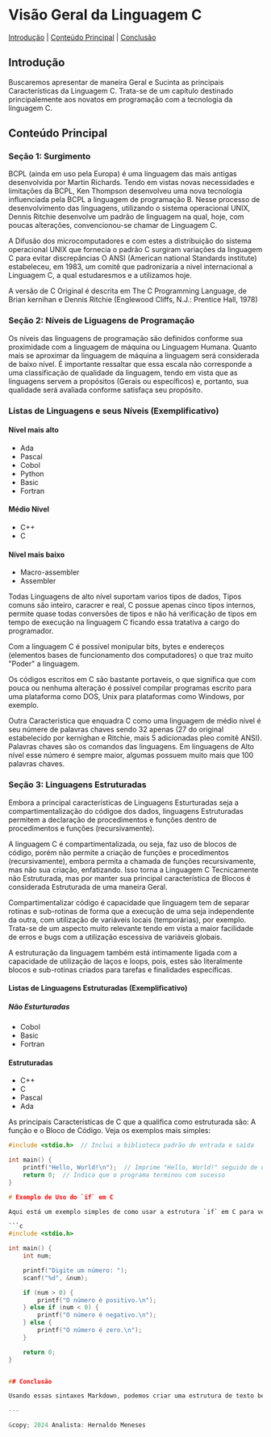 # Visão Geral da Linguagem C

[Introdução](#introdução) | [Conteúdo Principal](#conteúdo-principal) | [Conclusão](#conclusão)

## Introdução

Buscaremos apresentar de maneira Geral e Sucinta as principais Características da Linguagem C. Trata-se de um capítulo destinado principalemente aos novatos em programação com a tecnologia da linguagem C.

## Conteúdo Principal

### Seção 1: Surgimento

BCPL (ainda em uso pela Europa) é uma linguagem das mais antigas desenvolvida por Martin Richards.
Tendo em vistas novas necessidades e limitações da BCPL, Ken Thompson desenvolveu uma nova tecnologia influenciada pela BCPL a linguagem de programação B.
Nesse processo de desenvolvimento das linguagens, utilizando o sistema operacional UNIX, Dennis Ritchie desenvolve um padrão de linguagem na qual, hoje, com poucas alterações, convencionou-se chamar de Linguagem C.

A Difusão dos microcomputadores e com estes a distribuição do sistema operacional UNIX que fornecia o padrão C surgiram variações da linguagem C para evitar discrepâncias O ANSI (American national Standards institute) estabeleceu, em 1983, um comitê que padronizaria a nivel internacional a Linguagem C, a qual estudaresmos e a utilizamos hoje.

A versão de C Original é descrita em The C Programming Language, de Brian kernihan e Dennis Ritchie (Englewood Cliffs, N.J.: Prentice Hall, 1978)


### Seção 2: Níveis de Liguagens de Programação

Os níveis das linguagens de programação são definidos conforme sua proximidade com a linguagem de máquina ou Linguagem Humana. Quanto mais se aproximar da linguagem de máquina a linguagem será considerada de baixo nível. É importante ressaltar que essa escala não corresponde a uma classificação de qualidade da linguagem, tendo em vista que as linguagens servem a propósitos (Gerais ou específicos) e, portanto, sua qualidade será avaliada conforme satisfaça seu propósito.

### Listas de Linguagens e seus Níveis (Exemplificativo)
#### Nível mais alto
- Ada
- Pascal
- Cobol
- Python
- Basic
- Fortran

#### Médio Nível
- C++
- C

#### Nível mais baixo
- Macro-assembler
- Assembler

Todas Linguagens de alto nível suportam varios tipos de dados, Tipos comuns são inteiro, caracrer e real, C possue apenas cinco tipos internos, permite quase todas conversões de tipos e não há verificação de tipos em tempo de execução na linguagem C ficando essa tratativa a cargo do programador.

Com a linguagem C é possível monipular bits, bytes e endereços (elementos bases de funcionamento dos computadores) o que traz muito "Poder" a linguagem.

Os códigos escritos em C são bastante portaveis, o que significa que com pouca ou nenhuma alteração é possível compilar programas escrito para uma plataforma como DOS, Unix para plataformas como Windows, por exemplo.

Outra Característica que enquadra C como uma linguagem de médio nível é seu númere de palavras chaves sendo 32 apenas (27 do original estabelecido por kernighan e Ritchie, mais 5 adicionadas pleo comitê ANSI). Palavras chaves são os comandos das linguagens. Em linguagens de Alto nível esse número é sempre maior, algumas possuem muito mais que 100 palavras chaves.

### Seção 3: Linguagens Estruturadas

Embora a principal características de Linguagens Esturturadas seja a compartimentalização do códigoe dos dados, linguagens Estruturadas permitem a declaração de procedimentos e funções dentro de procedimentos e funções (recursivamente).

A linguagem C é compartimentalizada, ou seja, faz uso de blocos de código, porém não permite a criação de funções e procedimentos (recursivamente), embora permita a chamada de funções recursivamente, mas não sua criação, enfatizando. Isso torna a Linguagem C Tecnicamente não Estruturada, mas por manter sua principal característica de Blocos é considerada Estruturada de uma maneira Geral.

Compartimentalizar código é capacidade que linguagem tem de separar rotinas e sub-rotinas de forma que a execução de uma seja independente da outra, com utilização de variáveis locais (temporárias), por exemplo. Trata-se de um aspecto muito relevante tendo em vista a maior facilidade de erros e bugs com a utilização escessiva de variáveis globais.

A estruturação da linguagem também está intimamente ligada com a capacidade de utilização de laços e loops, pois, estes são literalmente blocos e sub-rotinas criados para tarefas e finalidades específicas.

#### Listas de Linguagens Estruturadas (Exemplificativo)
##### Não Esturturadas
- Cobol
- Basic
- Fortran

#### Estruturadas
- C++
- C
- Pascal
- Ada

As principais Características de C que a qualifica como estruturada são:
A função e o Bloco de Código. 
Veja os exemplos mais simples:

```c
#include <stdio.h>  // Inclui a biblioteca padrão de entrada e saída

int main() {
    printf("Hello, World!\n");  // Imprime "Hello, World!" seguido de uma nova linha
    return 0;  // Indica que o programa terminou com sucesso
}

# Exemplo de Uso do `if` em C

Aqui está um exemplo simples de como usar a estrutura `if` em C para verificar se um número é positivo, negativo ou zero:

```c
#include <stdio.h>

int main() {
    int num;

    printf("Digite um número: ");
    scanf("%d", &num);

    if (num > 0) {
        printf("O número é positivo.\n");
    } else if (num < 0) {
        printf("O número é negativo.\n");
    } else {
        printf("O número é zero.\n");
    }

    return 0;
}


## Conclusão

Usando essas sintaxes Markdown, podemos criar uma estrutura de texto bem organizada e fácil de ler. Isso inclui cabeçalhos, parágrafos, listas, citações e trechos de código.

---

&copy; 2024 Analista: Hernaldo Meneses
